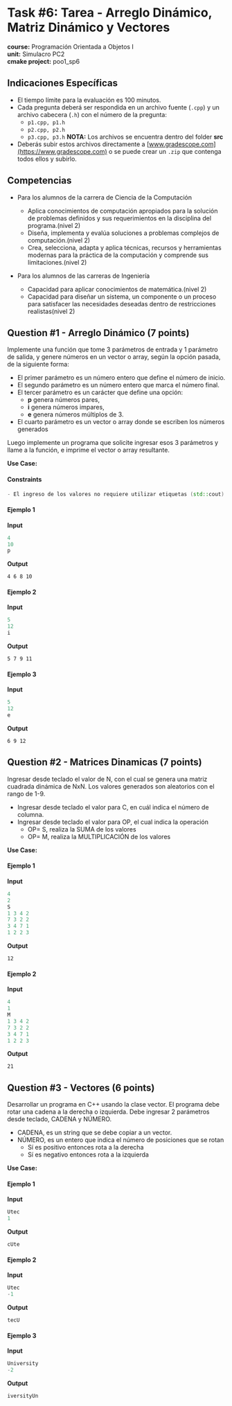 # Task #6: Tarea - Arreglo Dinámico, Matriz Dinámico y Vectores 
**course:** Programación Orientada a Objetos I  
**unit:** Simulacro PC2  
**cmake project:** poo1_sp6
## Indicaciones Específicas
- El tiempo límite para la evaluación es 100 minutos.
- Cada pregunta deberá ser respondida en un archivo fuente (`.cpp`) y un archivo cabecera (`.h`) con el número de la pregunta:
    - `p1.cpp, p1.h`
    - `p2.cpp, p2.h`
    - `p3.cpp, p3.h`
**NOTA:** Los archivos se encuentra dentro del folder **src**  
- Deberás subir estos archivos directamente a [www.gradescope.com](https://www.gradescope.com) o se puede crear un `.zip` que contenga todos ellos y subirlo.
## Competencias
- Para los alumnos de la carrera de Ciencia de la Computación
    - Aplica conocimientos de computación  apropiados para la solución de problemas definidos y sus requerimientos en la disciplina del programa.(nivel 2)
    - Diseña, implementa y evalúa soluciones a problemas complejos de computación.(nivel 2)
    - Crea, selecciona, adapta y aplica técnicas, recursos y herramientas modernas para la práctica de la computación y comprende sus limitaciones.(nivel 2)

- Para los alumnos de las carreras de Ingeniería
    - Capacidad para aplicar conocimientos de matemática.(nivel 2)
    - Capacidad para diseñar un sistema, un componente o un proceso para satisfacer las necesidades deseadas dentro de restricciones realistas(nivel 2)
## Question #1 - Arreglo Dinámico (7 points)

Implemente una función que tome 3 parámetros de entrada y 1 parámetro de salida, y genere números en un vector o array, según la opción pasada, de la siguiente forma:  
- El primer parámetro es un número entero que define el número de inicio.  
- El segundo parámetro es un número entero que marca el número final.  
- El tercer parámetro es un carácter que define una opción:  
  - **p** genera números pares,  
  - **i** genera números impares, 
  - **e** genera números múltiplos de 3. 
- El cuarto parámetro es un vector o array donde se escriben los números generados 

Luego implemente un programa que solicite ingresar esos 3 parámetros y llame a la función, e imprime el vector o array resultante. 
  
**Use Case:** 
#### Constraints
```cpp
- El ingreso de los valores no requiere utilizar etiquetas (std::cout)
```
#### Ejemplo 1
**Input**
```cpp
4
10
p
```
**Output**
```
4 6 8 10
```
#### Ejemplo 2
**Input**
```cpp
5
12
i
```
**Output**
```
5 7 9 11
```
#### Ejemplo 3
**Input**
```cpp
5
12
e
```
**Output**
```
6 9 12
```

## Question #2 - Matrices Dinamicas (7 points)

Ingresar desde teclado el valor de N, con el cual se genera una matriz cuadrada dinámica de NxN. Los valores generados son aleatorios con el rango de 1-9.
- Ingresar desde teclado el valor para C, en cuál indica el número de columna.
- Ingresar desde teclado el valor para OP, el cual indica la operación
  - OP= S, realiza la SUMA de los valores
  - OP= M, realiza la MULTIPLICACIÓN de los valores
  
**Use Case:**  
#### Ejemplo 1
**Input**
```cpp
4
2
S
1 3 4 2
7 3 2 2
3 4 7 1
1 2 2 3
```
**Output**
```
12
```
#### Ejemplo 2
**Input**
```cpp
4
1
M
1 3 4 2
7 3 2 2
3 4 7 1
1 2 2 3
```
**Output**
```
21
```

## Question #3 - Vectores (6 points)

Desarrollar un programa en C++ usando la clase vector. El programa debe rotar una cadena a la derecha o izquierda. Debe ingresar 2 parámetros desde teclado, CADENA y NÚMERO.
- CADENA, es un string que se debe copiar a un vector.
- NÚMERO, es un entero que indica el número de posiciones que se rotan
  - Sí es positivo entonces rota a la derecha
  - Sí es negativo entonces rota a la izquierda 
  
**Use Case:**  
#### Ejemplo 1
**Input**
```cpp
Utec
1
```
**Output**
```
cUte
```
#### Ejemplo 2
**Input**
```cpp
Utec
-1
```
**Output**
```
tecU
```
#### Ejemplo 3
**Input**
```cpp
University
-2
```
**Output**
```
iversityUn
```




